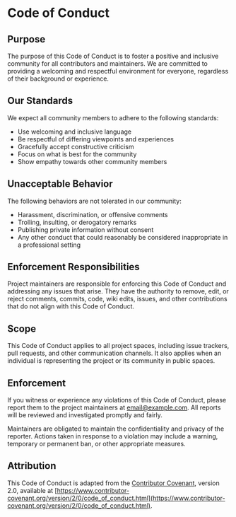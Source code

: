 # Code of Conduct

## Purpose

The purpose of this Code of Conduct is to foster a positive and inclusive community for all contributors and maintainers. We are committed to providing a welcoming and respectful environment for everyone, regardless of their background or experience.

## Our Standards

We expect all community members to adhere to the following standards:

- Use welcoming and inclusive language
- Be respectful of differing viewpoints and experiences
- Gracefully accept constructive criticism
- Focus on what is best for the community
- Show empathy towards other community members

## Unacceptable Behavior

The following behaviors are not tolerated in our community:

- Harassment, discrimination, or offensive comments
- Trolling, insulting, or derogatory remarks
- Publishing private information without consent
- Any other conduct that could reasonably be considered inappropriate in a professional setting

## Enforcement Responsibilities

Project maintainers are responsible for enforcing this Code of Conduct and addressing any issues that arise. They have the authority to remove, edit, or reject comments, commits, code, wiki edits, issues, and other contributions that do not align with this Code of Conduct.

## Scope

This Code of Conduct applies to all project spaces, including issue trackers, pull requests, and other communication channels. It also applies when an individual is representing the project or its community in public spaces.

## Enforcement

If you witness or experience any violations of this Code of Conduct, please report them to the project maintainers at [email@example.com](mailto:email@example.com). All reports will be reviewed and investigated promptly and fairly.

Maintainers are obligated to maintain the confidentiality and privacy of the reporter. Actions taken in response to a violation may include a warning, temporary or permanent ban, or other appropriate measures.

## Attribution

This Code of Conduct is adapted from the [Contributor Covenant](https://www.contributor-covenant.org), version 2.0, available at [https://www.contributor-covenant.org/version/2/0/code_of_conduct.html](https://www.contributor-covenant.org/version/2/0/code_of_conduct.html).

